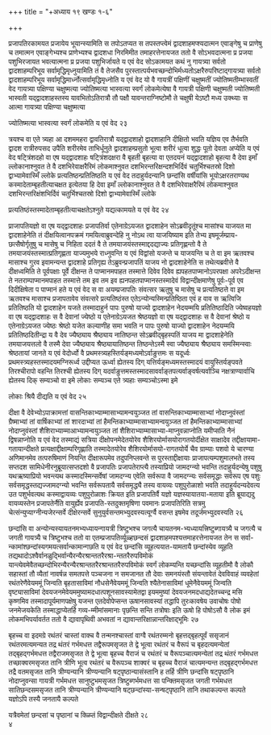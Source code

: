 +++
title = "+अध्याय १९ खण्डः १-६"

+++

प्रजापतिरकामयत प्रजायेय भूयान्स्यामिति स तपोऽतप्यत स तपस्तप्त्वेमं
द्वादशाहमप्श्यदात्मन एवाङ्गेषु च प्राणेषु च तमात्मन
एवाङ्गेभ्यश्च प्राणेभ्यश्च द्वादशधा निरमिमीत
तमाहरत्तेनायजत ततो वै सोऽभवदात्मना प्र प्रजया
पशुभिरजायत भवत्यात्मना प्र प्रजया पशुभिर्जायते य एवं वेद
सोऽकामयत कथं नु गायत्र्या सर्वतो द्वादशाहम्परिभूय
सर्वामृद्धिमृध्नुयामिति तं वै तेजसैव
पुरस्तात्पर्यभवच्छन्दोभिर्मध्यतोऽक्षरैरुपरिष्टाद्गायत्र्या
सर्वतो द्वादशाहम्परिभूय सर्वामृद्धिमार्ध्नोत्सर्वामृद्धिमृध्नोति य
एवं वेद यो वै गायत्रीं पक्षिणीं चक्षुष्मतीं ज्योतिष्मतीम्भास्वतीं वेद
गायत्र्या पक्षिण्या चक्षुष्मत्या ज्योतिष्मत्या भास्वत्या
स्वर्गं लोकमेत्येषा वै गायत्री पक्षिणी चक्षुष्मती
ज्योतिष्मती भास्वती यद्द्वादशाहस्तस्य यावभितोऽतिरात्रौ
तौ पक्षौ यावन्तराग्निष्टोमौ ते चक्षुषी येऽष्टौ मध्य उक्थ्याः स आत्मा
गायत्र्या पक्षिण्या चक्षुष्मत्या 

ज्योतिष्मत्या भास्वत्या स्वर्गं लोकमेति य एवं वेद २३

 

त्रयश्च वा एते त्र्यहा आ दशममहरा द्वावतिरात्रौ यद्द्वादशाहो
द्वादशाहानि दीक्षितो भवति यज्ञिय एव तैर्भवति द्वादश
रात्रीरुपसद उपैति शरीरमेव ताभिर्धूनुते द्वादशाहम्प्रसुतो भूत्वा शरीरं
धूत्वा शुद्धः पूतो देवता अप्येति य एवं वेद षट्त्रिंशदहो वा एष
यद्द्वादशाहः षट्त्रिंशदक्षरा वै बृहती बृहत्या वा
एतदयनं यद्द्वादशाहो बृहत्या वै देवा इमाँ ल्लोकानाश्नुवत ते
वै दशभिरेवाक्षरैरिमं लोकमाश्नुवत दशभिरन्तरिक्षन्दशभिर्दिवं
चतुर्भिश्चतस्रो दिशो द्वाभ्यामेवास्मिँ ल्लोके
प्रत्यतिष्ठन्प्रतितिष्ठति य एवं वेद तदाहुर्यदन्यानि
छन्दांसि वर्षीयांसि भूयोऽक्षरतराण्यथ
कस्मादेताम्बृहतीत्याचक्षत
इत्येतया हि देवा इमाँ ल्लोकानाश्नुवत ते वै दशभिरेवाक्षरैरिमं
लोकमाश्नुवत दशभिरन्तरिक्षंशभिर्दिवं चतुर्भिश्चतस्रो दिशो
द्वाभ्यामेवास्मिँ ल्लोके 

प्रत्यतिष्ठंस्तस्मादेताम्बृहतीत्याचक्षतेऽश्नुते यद्यत्कामयते य एवं वेद
२४

 

प्राजापतियज्ञो वा एष यद्द्वादशाहः प्रजापतिर्वा एतेनाग्रेऽयजत द्वादशाहेन
सोऽब्रवीदृतूंश्च मासांश्च याजयत मा द्वादशाहेनेति तं दीक्षयित्वानपक्रमं
गमयित्वाब्रुवन्देहि नु नोऽथ त्वा याजयिष्याम इति तेभ्य
इषमूर्जम्प्राय-छत्सैषोर्गृतुषु च
मासेषु च निहिता ददतं वै ते तमयाजयंस्तस्माद्ददद्याज्यः
प्रतिगृह्णन्तो वै ते तमयाजयंस्तस्मात्प्रतिगृह्णता
याज्यमुभये राध्नुवन्ति य एवं विद्वांसो यजन्ते च याजयन्ति च ते वा इम
ऋतवश्च मासाश्च गुरव इवामन्यन्त द्वादशाहे प्रतिगृह्य
तेऽब्रुवन्प्रजापतिं याजय नो द्वादशाहेनेति
स तथेत्यब्रवीत्ते वै दीक्षध्वमिति ते पूर्वपक्षाः पूर्वे दीक्षन्त ते
पाप्मानमपाहत तस्मात्ते दिवेव दिवेव ह्यपहतपाप्मानोऽपरपक्षा
अपरेऽदीक्षन्त ते नतराम्पाप्मानमपाहत तस्मात्ते तम इव तम
इव ह्यनपहतपाप्मानस्तस्मादेवं विद्वान्दीक्षमाणेषु पूर्वः-पूर्व एव
दिदीक्षिषेता प पाप्मानं हते य एवं वेद स वा अयम्प्रजापतिः
संवत्सर ऋतुषु च मासेषु च प्रत्यतिष्ठत्ते वा इम ऋतवश्च मासाश्च
प्रजापतावेव संवत्सरे प्रत्यतिष्ठंस्त
एतेऽन्योन्यस्मिन्प्रतिष्ठिता एवं ह वाव स
ऋत्विजि प्रतितिष्ठति यो द्वादशाहेन यजते तस्मादाहुर्न पापः पुरुषो
याज्यो द्वादशाहेन नेदयम्मयि प्रतितिष्ठादिति ज्येष्वहयज्ञो वा एष
यद्द्वादशाहः स वै देवानां ज्येष्ठो य एतेनाग्रेऽयजत
श्रेष्ठयज्ञो वा एष यद्द्वादशाहः स वै देवानां श्रेष्ठो य
एतेनाग्रेऽयजत ज्येष्ठः श्रेष्ठो यजेत कल्याणीह समा भवति
न पापः पुरुषो याज्यो द्वादशाहेन नेदयम्मयि प्रतितिष्ठदितीन्द्रा य वै देव
ज्यैष्ठ्याय श्रैष्ठ्याय नातिष्ठन्त सोऽब्रवीद्बृहस्पतिं याजय मा
द्वादशाहेनेति तमयाजयत्तलो वै तस्मै देवा ज्यैष्ठ्याय
श्रैष्ठ्यायातिष्ठन्त तिष्ठन्तेऽस्मै स्वा ज्यैष्ठ्याय
श्रैष्ठ्याय समस्मिन्स्वाः श्रेष्ठतायां जानते य एवं
वेदोर्ध्वो वै प्रथमस्त्र्यहस्तिर्यङ्मध्यमोऽर्वाङुत्तमः स
यदूर्ध्वः प्रथमस्त्र्यहस्तस्मादयमग्निरूर्ध्व
उद्दीप्यत ऊर्ध्वा ह्येतस्य दिग् यत्तिर्यङ्मध्यमस्तस्मादयं
वायुस्तिर्यङ्पवते तिरश्चीरापो वहन्ति तिरश्ची ह्येतस्य दिग्
यदर्वाङुत्तमस्तस्मादसावर्वाङ्तपत्यर्वाङ्वर्षत्यर्वाञ्चि
नक्षत्राण्यार्वाचि ह्येतस्य दिक् सम्यञ्चो वा इमे लोकाः सम्यञ्च एते
त्र्यहाः सम्यञ्चोऽस्मा इमे 

लोकाः श्रियै दीद्यति य एवं वेद २५

 

दीक्षा वै देवेभ्योऽपाक्रामत्तां वासन्तिकाभ्याम्मासाभ्यामन्वयुञ्जत तां
वासन्तिकाभ्याम्मासाभ्यां नोदाप्नुवंस्तां ग्रैष्माभ्यां तां
वार्षिकाभ्यां तां शारदाभ्यां तां
हैमन्तिकाभ्याम्मासाभ्यामन्वयुञ्जत
तां हैमन्तिकाभ्याम्मासाभ्यां नोदाप्नुवंस्तां
शैशिराभ्याम्माआभ्यामन्वयुञ्जत
तां शैशिराभ्याम्मासाभ्या-माप्नुवन्नाप्नोति यमीप्सति नैनं द्विषन्नाप्नोति
य एवं वेद तस्माद्यं सत्रिया दीक्षोपनमेदेतयोरेव
शैशिरयोर्मासयोरागतयोर्दीक्षेत
साक्षादेव तद्दीक्षायामा-गतायान्दीक्षते प्रत्यक्षाद्दीक्षाम्परिगृह्णाति
तस्मादेतयोरेव शैशिरयोर्मासयो-रागतयोर्ये चैव ग्राम्याः पशवो ये
चारण्या अणिमानमेव तत्परुषिमाणं नियन्ति दीक्षारूपमेव
तदुपनिप्लवन्ते स पुरस्ताद्दीक्षायाः प्राजापत्यम्पशुमालभते
तस्य सप्तदश सामिधेनीरनुब्रूयात्सप्तदशो वै प्रजापतिः प्रजापतेराप्त्यै
तस्याप्रियो जामदग्न्यो भवन्ति तदाहुर्यदन्येषु पशुषु यथऋष्याप्रियो
भवन्त्यथ कस्मादस्मिन्सर्वेषां जामदग्न्य एवेति सर्वरूपा वै
जामदग्न्यः सर्वसमृद्धाः सर्वरूप एष पशुः
सर्वसमृद्धस्तद्यज्जामदग्न्यो भवन्ति
सर्वरूपतायै सर्वसमृद्ध्यै तस्य वायव्यः पशुपुरोळाशो भवति
तदाहुर्यदन्यदेवत्य उत पशुर्भवत्यथ कस्माद्वायव्यः पशुपुरोळाशः
क्रियत इति प्रजापतिर्वै यज्ञो यज्ञस्यायातया-मताया इति
ब्रूयाद्यदु वायव्यस्तेन प्रजापतेर्नैति वायुर्ह्येव
प्रजापति-स्तदुक्तमृषिणा पवमानः प्रजापतिरिति सत्रमु
चेत्संन्युप्याग्नीन्यजेरन्सर्वे दीक्षेरन्सर्वे सुनुयुर्वसन्तमभ्युदवस्यत्यूर्ग्वै वसन्त इषमेव तदूर्जमभ्युदवस्यति
२६

 

छन्दांसि वा अन्योन्यस्यायतनमभ्यध्यायन्गायत्री त्रिष्टुभश्च जगत्यै
चायतनम-भ्यध्यायत्त्रिष्टुब्गायत्र्यै च जगत्यै च जगती
गायत्र्यै च त्रिष्टुभश्च ततो वा एतम्प्रजापतिर्व्यूळ्हछन्दसं
द्वादशाहमपश्यत्तमाहरत्तेनायजत तेन स
सर्वा-न्कामांश्छन्दांस्यगमयत्सर्वान्कामान्गछति
य एवं वेद छन्दांसि व्यूहत्ययात-यामतायै छन्दांस्येव व्यूहति
तद्यथादोऽश्वैर्वानळुद्भिर्वान्यैरन्यैरश्रान्ततरैरश्रा-न्ततरैरुपविमोकं
यान्त्येवमेवैतच्छन्दोभिरन्यैरन्यैरश्रान्ततरैरश्रान्ततरैरुपविमोकं स्वर्गं
लोकम्यन्ति यच्छन्दांसि व्यूहतीमौ वै लोकौ सहास्तां तौ व्यैतां नावर्षन्न
समतपत्ते पञ्चजना न समजानत तौ देवाः समनयंस्तौ संयन्तावेतं देवविवाहं
व्यवहेतां रथंतरेणैवेयममूं जिन्वति बृहतासाविमां नौधसेनैवेयममूं
जिन्वति श्यैतेनासाविमां धूमेनैवेयममूं जिन्वति
वृष्ट्यासाविमां
देवयजनमेवेयममुष्यामदधात्पशूनसावस्यामेतद्वा
इयममुष्यां देवयजनमदधाद्यदेतच्चन्द्र मसि कृष्णमिव तस्मादापूर्यमाणपक्षेषु
यजन्त एतदेवोपेप्सन्त ऊषानसावस्यां तद्धापि तुरःकावषेय उवाचोषः पोषो
जनमेजयकेति तस्माद्धाप्येतर्हि गव्य-म्मीमांसमानाः पृछन्ति सन्ति
तत्रोषाः इति ऊषो हि पोषोऽसौ वै लोक इमं लोकमभिपर्यावर्तत ततो वै
द्यावापृथिवी अभवतां न द्यावान्तरिक्षान्नान्तरिक्षाद्भूमिः २७

 

बृहच्च वा इदमग्रे रथंतरं चास्तां वाक्च वै तन्मनश्चास्तां वाग्वै
रथंतरम्मनो बृहत्तद्बृहत्पूर्वं ससृजानं रथंतरमत्यमन्यत
तद्र थंतरं गर्भमधत्त तद्वैरूपमसृजत ते द्वे भूत्वा रथंतरं च वैरूपं च
बृहदत्यमन्येतां तद्बृहद्गर्भमधत्त तद्वैराजमसृजत ते द्वे भूत्वा
बृहच्च वैराजं च रथंतरं च वैरूपञ्चात्यमन्येतां तद्र थंतरं
गर्भमधत्त तच्छाक्वरमसृजत तानि त्रीणि भूत्व रथंतरं च
वैरूपञ्च शाक्वरं च बृहच्च वैराजं चात्यमन्यन्त
तद्बृहद्गर्भमधत्त तद्रै वतमसृजत तानि
त्रीण्यन्यानि त्रीण्यन्यानि षट्पृष्ठान्यासंस्तानि ह तर्हि त्रीणि
छन्दांसि षट्पृष्ठानि नोदाप्नुवन्सा गायत्री गर्भमधत्त
सानुष्टुभमसृजत त्रिष्टुब्गर्भमधत्त सा
पन्क्तिमसृजत जगती गर्भमधत्त सातिछन्दसमसृजत तानि
त्रीण्यन्यानि त्रीण्यन्यानि षट्छन्दांस्या-सन्षट्पृष्ठानि तानि
तथाकल्पन्त कल्पते यज्ञोऽपि तस्यै जनतायै कल्पते 

यत्रैवमेतां छन्दसां च पृष्ठानां च क्ळ्प्तिं विद्वान्दीक्षते दीक्षते २८   
४

 
